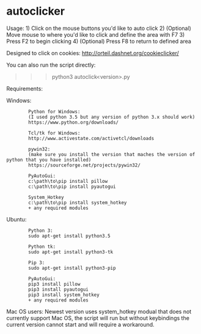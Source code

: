 # autoclicker

Usage:
    1) Click on the mouse buttons you'd like to auto click
    2) (Optional) Move mouse to where you'd like to click and define the area with F7
    3) Press F2 to begin clicking
    4) (Optional) Press F8 to return to defined area

Designed to click on cookies: http://orteil.dashnet.org/cookieclicker/

You can also run the script directly:
>>>python3 autoclick\<version\>.py

Requirements:

  Windows:
  
            Python for Windows:
            (I used python 3.5 but any version of python 3.x should work)
            https://www.python.org/downloads/
  
            Tcl/tk for Windows: 
            http://www.activestate.com/activetcl/downloads
            
            pywin32:
            (make sure you install the version that maches the version of python that you have installed)
            https://sourceforge.net/projects/pywin32/
            
            PyAutoGui:
            c:\path\to\pip install pillow
            c:\path\to\pip install pyautogui
            
            System_Hotkey
            c:\path\to\pip install system_hotkey
            + any required modules
  
  Ubuntu:
  
            Python 3:
            sudo apt-get install python3.5
            
            Python tk:
            sudo apt-get install python3-tk
            
            Pip 3:
            sudo apt-get install python3-pip
            
            PyAutoGui:
            pip3 install pillow
            pip3 install pyautogui
            pip3 install system_hotkey
            + any required modules
            
Mac OS users: Newest version uses system_hotkey modual that does not currently support Mac OS, the script will run but without keybindings the current version cannot start and will require a workaround.
